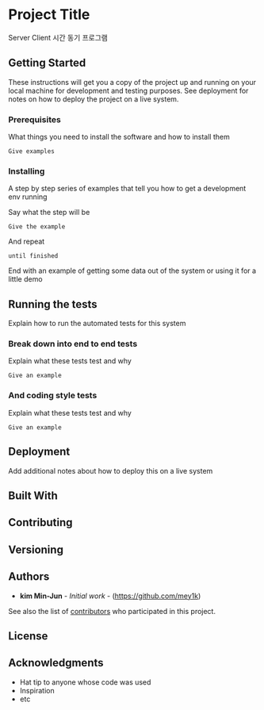 # Project Title

Server Client 시간 동기 프로그램

## Getting Started

These instructions will get you a copy of the project up and running on your local machine for development and testing purposes. See deployment for notes on how to deploy the project on a live system.

### Prerequisites

What things you need to install the software and how to install them

```
Give examples
```

### Installing

A step by step series of examples that tell you how to get a development env running

Say what the step will be

```
Give the example
```

And repeat

```
until finished
```

End with an example of getting some data out of the system or using it for a little demo

## Running the tests

Explain how to run the automated tests for this system

### Break down into end to end tests

Explain what these tests test and why

```
Give an example
```

### And coding style tests

Explain what these tests test and why

```
Give an example
```

## Deployment

Add additional notes about how to deploy this on a live system

## Built With

## Contributing

## Versioning


## Authors

* **kim Min-Jun** - *Initial work* - (https://github.com/mey1k)

See also the list of [contributors](https://github.com/your/project/contributors) who participated in this project.

## License


## Acknowledgments

* Hat tip to anyone whose code was used
* Inspiration
* etc
